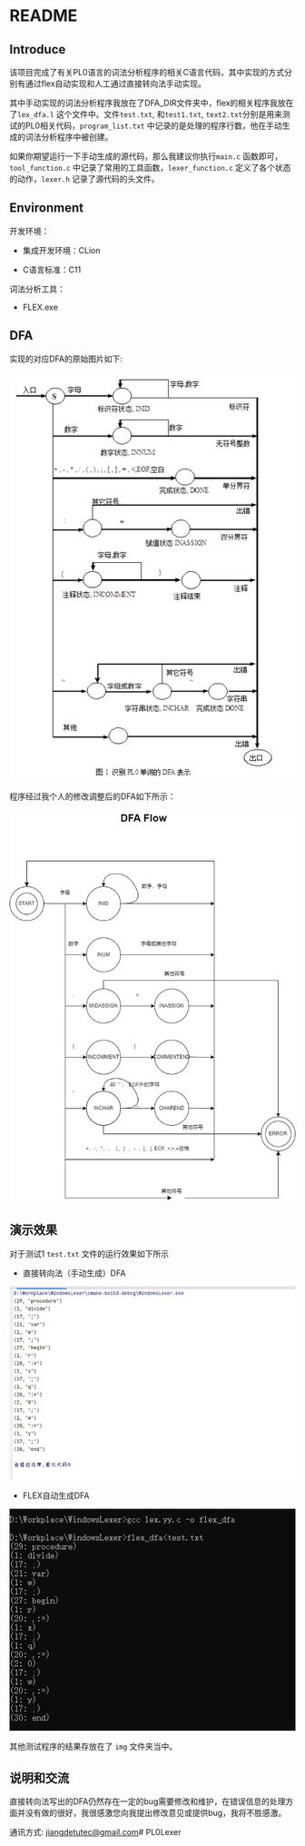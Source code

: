 # README

## Introduce

该项目完成了有关PL0语言的词法分析程序的相关C语言代码，其中实现的方式分别有通过flex自动实现和人工通过直接转向法手动实现。

其中手动实现的词法分析程序我放在了DFA_DIR文件夹中，flex的相关程序我放在了`lex_dfa.l` 这个文件中。文件`test.txt`, 和`test1.txt`, `text2.txt`分别是用来测试的PL0相关代码，`program_list.txt` 中记录的是处理的程序行数，他在手动生成的词法分析程序中被创建。

如果你期望运行一下手动生成的源代码，那么我建议你执行`main.c` 函数即可，`tool_function.c` 中记录了常用的工具函数，`lexer_function.c` 定义了各个状态的动作，`lexer.h` 记录了源代码的头文件。

## Environment

开发环境：

- 集成开发环境：CLion

- C语言标准：C11

词法分析工具：

- FLEX.exe

## DFA

实现的对应DFA的原始图片如下:

![dfa_flow_origin](https://github.com/Tjdtec/Tjdtec/blob/main/ImageOnComputer/dfa_flow_origin.png)

程序经过我个人的修改调整后的DFA如下所示：

![dfa_flow](https://github.com/Tjdtec/Tjdtec/blob/main/ImageOnComputer/dfa_flow.png)

## 演示效果

对于测试1 `test.txt` 文件的运行效果如下所示

- 直接转向法（手动生成）DFA

![test1.1](https://github.com/Tjdtec/Tjdtec/blob/main/ImageOnComputer/test1.1.png)

- FLEX自动生成DFA

![test1.2](https://github.com/Tjdtec/Tjdtec/blob/main/ImageOnComputer/test1.2.png)

其他测试程序的结果存放在了 `img` 文件夹当中。

## 说明和交流

直接转向法写出的DFA仍然存在一定的bug需要修改和维护，在错误信息的处理方面并没有做的很好，我很感激您向我提出修改意见或提供bug，我将不胜感激。

通讯方式: jiangdetutec@gmail.com# PL0Lexer
